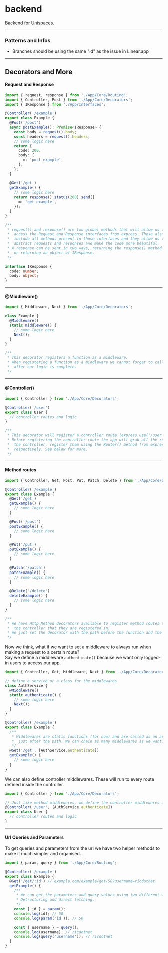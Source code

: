 # backend

Backend for Unispaces.

---

### Patterns and Infos

- Branches should be using the same "id" as the issue in Linear.app

---

## Decorators and More

#### Request and Response

```typescript
import { request, response } from './App/Core/Routing';
import { Controller, Post } from './App/Core/Decorators';
import { IResponse } from './App/Interfaces';

@Controller('/example')
export class Example {
  @Post('/post')
  async postExample(): Promise<IResponse> {
    const body = request().body;
    const headers = request().headers;
    // some logic here
    return {
      code: 200,
      body: {
        m: 'post example',
      },
    };
  }

  @Get('/get')
  getExample() {
    // some logic here
    return response().status(200).send({
      m: 'get example',
    });
  }
}

/**
 * request() and response() are two global methods that will allow us to
 *  access the Request and Response interfaces from express. These also
 *  include all methods present in those interfaces and they allow us to
 *  abstract requests and responses and make the code more beautiful.
 * A response can be sent in two ways, returning the response() method itself
 *  or returning an object of IResponse.
 */

interface IResponse {
  code: number;
  body: object;
}
```

---

#### @Middleware()

```typescript
import { Middleware, Next } from './App/Core/Decorators';

class Example {
  @Middleware()
  static middleware() {
    // some logic here
    Next();
  }
}

/**
 * This decorator registers a function as a middleware.
 * When registering a function as a middleware we cannot forget to call Next()
 *  after our logic is complete.
 */
```

---

#### @Controller()

```typescript
import { Controller } from './App/Core/Decorators';

@Controller('/user')
export class User {
  // controller routes and logic
}

/**
 * This decorator will register a controller route (express.use('/user', routes)).
 * Before registering the controller route the app will grab all the routes set inside
 *  the controller, register them using the Router() method from express and assign
 *  respectively. See below for more.
 */
```

---

#### Method routes

```typescript
import { Controller, Get, Post, Put, Patch, Delete } from './App/Core/Decorators';

@Controller('/example')
export class Example {
  @Get('/get')
  getExample() {
    // some logic here
  }

  @Post('/post')
  postExample() {
    // some logic here
  }

  @Put('/put')
  putExample() {
    // some logic here
  }

  @Patch('/patch')
  patchExample() {
    // some logic here
  }

  @Delete('/delete')
  deleteExample() {
    // some logic here
  }
}

/**
 * We have Http Method decorators available to register method routes that refer to
 *  the controller that they are registered in.
 * We just set the decorator with the path before the function and the code will do the rest.
 */
```

Now we think, what if we want to set a middleware to always run when making a
request to a certain route? <br>
Say we define a middleware `authenticate()` because we want only logged-in users to access our app.

```typescript
import { Controller, Get, Middleware, Next } from './App/Core/Decorators';

// define a service or a class for the middlewares
class AuthService {
  @Middleware()
  static authenticate() {
    // some logic here
    Next();
  }
}

@Controller('/example')
export class Example {
  /**
   * Middlewares are static functions (for now) and are called as an array of middlewares
   *  just after the path. We can chain as many middlewares as we want.
   */
  @Get('/get', [AuthService.authenticate])
  getExample() {
    // some logic here
  }
}
```

We can also define controller middlewares. These will run to every route defined inside the controller.

```typescript
import { Controller } from './App/Core/Decorators';

// Just like method middlewares, we define the controller middlewares as an array of functions
@Controller('/user', [AuthService.authenticate])
export class User {
  // controller routes and logic
}
```

---
#### Url Queries and Parameters

To get queries and parameters from the url we have two helper methods to make it much simpler and organised.

```typescript
import { param, query } from './App/Core/Routing';

@Controller('/example')
export class Example {
  @Get('/get/:id') // example.com/example/get/50?username=ricdotnet
  getExample() {
    /**
     * We can get the parameters and query values using two different ways.
     * Detructuring and direct fetching.
     */
    const { id } = param();
    console.log(id); // 50
    console.log(param('id')); // 50

    const { username } = query();
    console.log(username); // ricdotnet
    console.log(query('username')); // ricdotnet
  }
}
```
